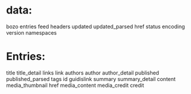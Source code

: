 # data:

bozo
entries
feed
headers
updated
updated_parsed
href
status
encoding
version
namespaces

# Entries:

title
title_detail
links
link
authors
author
author_detail
published
published_parsed
tags
id
guidislink
summary
summary_detail
content
media_thumbnail
href
media_content
media_credit
credit
